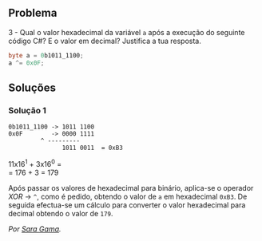 ## Problema

3 - Qual o valor hexadecimal da variável `a` após a execução do seguinte código
C#? E o valor em decimal? Justifica a tua resposta.

```cs
byte a = 0b1011_1100;
a ^= 0x0F;
```

## Soluções

### Solução 1

```text
0b1011_1100 -> 1011 1100
0x0F	    -> 0000 1111
	     ^ ---------
               1011 0011  = 0xB3
```
 
11x16<sup>1</sup> + 3x16<sup>0</sup> =  
= 176 + 3
= 179

Após passar os valores de hexadecimal para binário,
aplica-se o operador *XOR* -> `^`, como é pedido,
obtendo o valor de `a` em hexadecimal `0xB3`. 
De seguida efectua-se um cálculo para converter o valor hexadecimal 
para decimal obtendo o valor de `179`.

*Por [Sara Gama](https://github.com/serapinta).*
